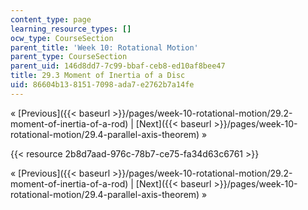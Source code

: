 ```yaml
---
content_type: page
learning_resource_types: []
ocw_type: CourseSection
parent_title: 'Week 10: Rotational Motion'
parent_type: CourseSection
parent_uid: 146d8dd7-7c99-bbaf-ceb8-ed10af8bee47
title: 29.3 Moment of Inertia of a Disc
uid: 86604b13-8151-7098-ada7-e2762b7a14fe
---
```


« [Previous]({{< baseurl >}}/pages/week-10-rotational-motion/29.2-moment-of-inertia-of-a-rod) | [Next]({{< baseurl >}}/pages/week-10-rotational-motion/29.4-parallel-axis-theorem) »

{{< resource 2b8d7aad-976c-78b7-ce75-fa34d63c6761 >}}

« [Previous]({{< baseurl >}}/pages/week-10-rotational-motion/29.2-moment-of-inertia-of-a-rod) | [Next]({{< baseurl >}}/pages/week-10-rotational-motion/29.4-parallel-axis-theorem) »